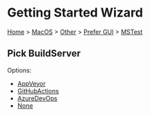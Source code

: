 # Getting Started Wizard

[Home](/docs/wiz/readme.md) > [MacOS](MacOS.md) > [Other](MacOS_Other.md) > [Prefer GUI](MacOS_Other_Gui.md) > [MSTest](MacOS_Other_Gui_MSTest.md)

## Pick BuildServer

Options:
 * [AppVeyor](MacOS_Other_Gui_MSTest_AppVeyor.md)
 * [GitHubActions](MacOS_Other_Gui_MSTest_GitHubActions.md)
 * [AzureDevOps](MacOS_Other_Gui_MSTest_AzureDevOps.md)
 * [None](MacOS_Other_Gui_MSTest_None.md)
